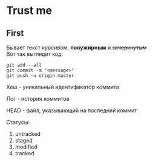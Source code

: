 # Trust me

## First

Бывает текст _курсивом_, **полужирным** и ~~зачеркнутым~~  
Вот так выглядит код:

```
git add --all
git commit -m "<message>"
git push -u origin master
```

Хеш - уникальный идентификатор коммита

Лог - история коммитов

HEAD - файл, указывающий на последний коммит

Статусы:
1. untracked
2. staged
3. modified
4. tracked